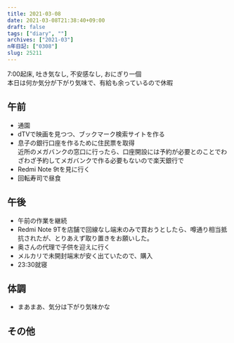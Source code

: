 ```yaml
---
title: 2021-03-08
date: 2021-03-08T21:38:40+09:00
draft: false
tags: ["diary", ""]
archives: ["2021-03"]
n年日記: ["0308"]
slug: 25211
---
```

7:00起床, 吐き気なし, 不安感なし, おにぎり一個  
本日は何か気分が下がり気味で、有給も余っているので休暇
## 午前
- 通園
- dTVで映画を見つつ、ブックマーク検索サイトを作る
- 息子の銀行口座を作るために住民票を取得  
近所のメガバンクの窓口に行ったら、口座開設には予約が必要とのことでわざわざ予約してメガバンクで作る必要もないので楽天銀行で
- Redmi Note 9tを見に行く 
- 回転寿司で昼食
## 午後
- 午前の作業を継続
- Redmi Note 9Tを店舗で回線なし端末のみで買おうとしたら、噂通り相当抵抗されたが、とりあえず取り置きをお願いした。
- 奥さんの代理で子供を迎えに行く
- メルカリで未開封端末が安く出ていたので、購入
- 23:30就寝
## 体調
- まあまあ、気分は下がり気味かな
## その他
